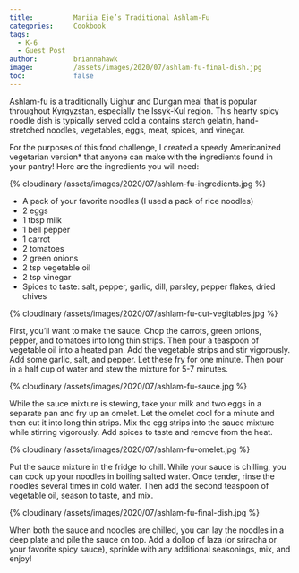 ```yaml
---
title: 			Mariia Eje’s Traditional Ashlam-Fu
categories:		Cookbook
tags:
  - K-6
  - Guest Post
author:			briannahawk
image:			/assets/images/2020/07/ashlam-fu-final-dish.jpg
toc: 			false
---
```



Ashlam-fu is a traditionally Uighur and Dungan meal that is popular throughout Kyrgyzstan, especially the Issyk-Kul region. This hearty spicy noodle dish is typically served cold a contains starch gelatin, hand-stretched noodles, vegetables, eggs, meat, spices, and vinegar. 

For the purposes of this food challenge, I created a speedy Americanized vegetarian version* that anyone can make with the ingredients found in your pantry! Here are the ingredients you will need:

{% cloudinary /assets/images/2020/07/ashlam-fu-ingredients.jpg %}

- A pack of your favorite noodles (I used a pack of rice noodles)
- 2 eggs
- 1 tbsp milk
- 1 bell pepper
- 1 carrot
- 2 tomatoes
- 2 green onions
- 2 tsp vegetable oil
- 2 tsp vinegar
- Spices to taste: salt, pepper, garlic, dill, parsley, pepper flakes, dried chives

{% cloudinary /assets/images/2020/07/ashlam-fu-cut-vegitables.jpg %}

First, you’ll want to make the sauce. Chop the carrots, green onions, pepper, and tomatoes into long thin strips. Then pour a teaspoon of vegetable oil into a heated pan. Add the vegetable strips and stir vigorously. Add some garlic, salt, and pepper. Let these fry for one minute. Then pour in a half cup of water and stew the mixture for 5-7 minutes.

{% cloudinary /assets/images/2020/07/ashlam-fu-sauce.jpg %}

While the sauce mixture is stewing, take your milk and two eggs in a separate pan and fry up an omelet. Let the omelet cool for a minute and then cut it into long thin strips. Mix the egg strips into the sauce mixture while stirring vigorously. Add spices to taste and remove from the heat.

{% cloudinary /assets/images/2020/07/ashlam-fu-omelet.jpg %}

Put the sauce mixture in the fridge to chill. While your sauce is chilling, you can cook up your noodles in boiling salted water. Once tender, rinse the noodles several times in cold water. Then add the second teaspoon of vegetable oil, season to taste, and mix.

{% cloudinary /assets/images/2020/07/ashlam-fu-final-dish.jpg %}

When both the sauce and noodles are chilled, you can lay the noodles in a deep plate and pile the sauce on top. Add a dollop of laza (or sriracha or your favorite spicy sauce), sprinkle with any additional seasonings, mix, and enjoy!